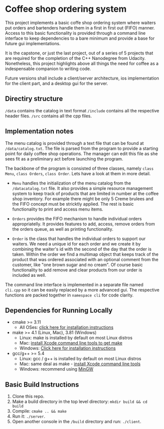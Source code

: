 # Coffee shop ordering system

This project implements a basic coffe shop ordering system where waiters put orders and bartenders handle them in a first in first out (FIFO) manner. Access to this basic functionality is provided through a command line interface to keep dependencies to a bare minimum and provide a base for future gui implementations.

It is the capstone, or just the last project, out of a series of 5 projects that are required for the completion of the C++ Nanodegree from Udacity. Nonetheless, this project highlights above all things the need for coffee as a indespensable companion to writing code.

Future versions shall include a client/server architecture, ios implementation for the client part, and a desktop gui for the server.

## Directiry structure

`/data` contains the catalog in text format
`/include` contains all the respective header files.
`/src` contains all the cpp files.

## Implementation notes

The menu catalog is provided through a text file that can be found at `/data/catalog.txt`. The file is parsed from the program to provide a starting point for daily coffee shop operations. The manager can edit this file as she sees fit as a preliminary act before launching the program.

The backbone of the program is consisted of three classes, namely `class Menu`, `class Orders`, `class Order`. Lets have a look at them in more detail.

* `Menu` handles the initialization of the menu catalog from the `/datacatalog.txt` file. It also provides a simple resource management system to keep track of products that are limited in number at the coffee shop inventory. For example there might be only 5 Creme brulees and the FIFO concept must be stricktly applied. The rest is basic functionality to print and access menu items.

* `Orders` provides the FIFO mechanism to handle individual orders appropriatelly. It provides features to add, access, remove orders from the orders queue, as well as printing functionality.

* `Order` is the class that handles the individual orders to support our waiters. We need a unique id for each order and we create it by combining the waiter's id with the second of the day that the order is taken. Within the order we find a multimap object that keeps track of the product that was ordered associated with an optional comment from the customer, like "one brown sugar and no cream". Of course basic functionality to add remove and clear products from our order is included as well.

The command line interface is implemented in a separate file named `cli.cpp` so it can be easily replaced by a more advanced gui. The respective functions are packed together in `namespace cli` for code clarity.

## Dependencies for Running Locally
* cmake >= 3.11
  * All OSes: [click here for installation instructions](https://cmake.org/install/)
* make >= 4.1 (Linux, Mac), 3.81 (Windows)
  * Linux: make is installed by default on most Linux distros
  * Mac: [install Xcode command line tools to get make](https://developer.apple.com/xcode/features/)
  * Windows: [Click here for installation instructions](http://gnuwin32.sourceforge.net/packages/make.htm)
* gcc/g++ >= 5.4
  * Linux: gcc / g++ is installed by default on most Linux distros
  * Mac: same deal as make - [install Xcode command line tools](https://developer.apple.com/xcode/features/)
  * Windows: recommend using [MinGW](http://www.mingw.org/)

## Basic Build Instructions

1. Clone this repo.
2. Make a build directory in the top level directory: `mkdir build && cd build`
3. Compile: `cmake .. && make`
4. Run it: `./server`.
5. Open another console in the `/build` directory and run: `./client`.
